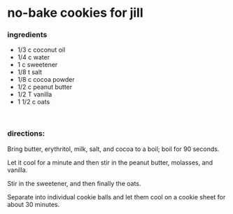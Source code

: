 # no-bake cookies for jill

### ingredients
- 1/3 c coconut oil
- 1/4 c water
- 1 c sweetener
- 1/8 t salt
- 1/8 c cocoa powder
- 1/2 c peanut butter
- 1/2 T vanilla
- 1 1/2 c oats

<br>

### directions:

Bring butter, erythritol, milk, salt, and cocoa to a boil; boil for 90 seconds.

Let it cool for a minute and then stir in the peanut butter, molasses, and vanilla.

Stir in the sweetener, and then finally the oats.

Separate into individual cookie balls and let them cool on a cookie sheet for about 30 minutes.
